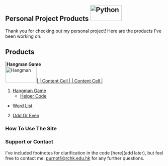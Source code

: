 ## Personal Project Products <img src="https://www.python.org/static/community_logos/python-logo.png" alt="Python" style="width:100px;height:50px;">

Thank you for checking out my personal project! Here are the products I've been working on. 

## Products
|<b>Hangman Game</b><br><a href="https://github.com/Theresiap/Personal-Project/blob/master/Hangman/Hangman.md"><img src="https://11points.com/wp-content/uploads/2012/09/dominatehangman-1600.jpg" style="width:100px; height:50px" alt="Hangman">| 
| Content Cell  |
| Content Cell  |
1. [Hangman Game](https://github.com/Theresiap/Personal-Project/blob/master/Hangman/Hangman.md)
   - [Helper Code](https://github.com/Theresiap/Personal-Project/blob/master/ps3_hangman.py)
  - [Word List](https://github.com/Theresiap/Personal-Project/blob/master/words.txt)
2. [Odd Or Even](https://github.com/Theresiap/Personal-Project/blob/master/OddOrEven)
### How To Use The Site


### Support or Contact

I've included footnotes for clarification in the code [here](add later), but feel free to contact me: [purnot1@rchk.edu.hk](purnot1@rchk.edu.hk) for any further questions.
